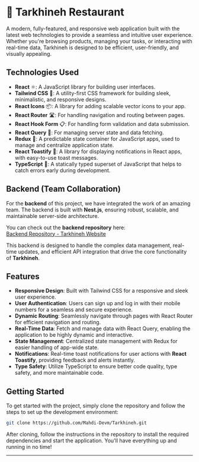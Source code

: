 # 🌱 Tarkhineh Restaurant

A modern, fully-featured, and responsive web application built with the latest web technologies to provide a seamless and intuitive user experience. Whether you're browsing products, managing your tasks, or interacting with real-time data, Tarkhineh is designed to be efficient, user-friendly, and visually appealing.

## Technologies Used

- **React** ⚛️: A JavaScript library for building user interfaces.
- **Tailwind CSS** 🌈: A utility-first CSS framework for building sleek, minimalistic, and responsive designs.
- **React Icons** 📦: A library for adding scalable vector icons to your app.
- **React Router** 🛣️: For handling navigation and routing between pages.
- **React Hook Form** 📋: For handling form validation and data submission.
- **React Query** 🔄: For managing server state and data fetching.
- **Redux** 🔄: A predictable state container for JavaScript apps, used to manage and centralize application state.
- **React Toastify** 🔔: A library for displaying notifications in React apps, with easy-to-use toast messages.
- **TypeScript** 📝: A statically typed superset of JavaScript that helps to catch errors early during development.

## Backend (Team Collaboration)

For the **backend** of this project, we have integrated the work of an amazing team. The backend is built with **Nest.js**, ensuring robust, scalable, and maintainable server-side architecture.

You can check out the **backend repository** here:  
[Backend Repository - Tarkhineh Website](https://github.com/Amir-fayyaz/Tarkhine-website)

This backend is designed to handle the complex data management, real-time updates, and efficient API integration that drive the core functionality of **Tarkhineh**.

## Features

- **Responsive Design**: Built with Tailwind CSS for a responsive and sleek user experience.
- **User Authentication**: Users can sign up and log in with their mobile numbers for a seamless and secure experience.
- **Dynamic Routing**: Seamlessly navigate through pages with React Router for efficient navigation and routing.
- **Real-Time Data**: Fetch and manage data with React Query, enabling the application to be highly dynamic and interactive.
- **State Management**: Centralized state management with Redux for easier handling of app-wide state.
- **Notifications**: Real-time toast notifications for user actions with **React Toastify**, providing feedback and alerts instantly.
- **Type Safety**: Utilize TypeScript to ensure better code quality, type safety, and more maintainable code.
  
## Getting Started

To get started with the project, simply clone the repository and follow the steps to set up the development environment:

```bash
git clone https://github.com/Mahdi-Devm/Tarkhineh.git
```

After cloning, follow the instructions in the repository to install the required dependencies and start the application. You'll have everything up and running in no time!

---

